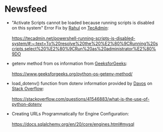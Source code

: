# Newsfeed


* "Activate Scripts cannot be loaded because running 
scripts is disabled on this system" Error Fix by [Rahul](https://tecadmin.net/author/myadmin/) on [TecAdmin](https://tecadmin.net/):<br></br>https://tecadmin.net/powershell-running-scripts-is-disabled-system/#:~:text=To%20resolve%20the%20%E2%80%9CRunning%20scripts,select%20%E2%80%9CRun%20as%20administrator%E2%80%9DO

* getenv method from os information from [GeeksforGeeks](https://www.geeksforgeeks.org/):<br></br>https://www.geeksforgeeks.org/python-os-getenv-method/

* load_dotenv() function from dotenv information provided by [Davos](https://stackoverflow.com/users/1335793/davos) on [Stack Overflow](https://stackoverflow.com/):<br></br>https://stackoverflow.com/questions/41546883/what-is-the-use-of-python-dotenv

* Creating URLs Programmatically for Engine Configuration:<br></br>https://docs.sqlalchemy.org/en/20/core/engines.html#mysql